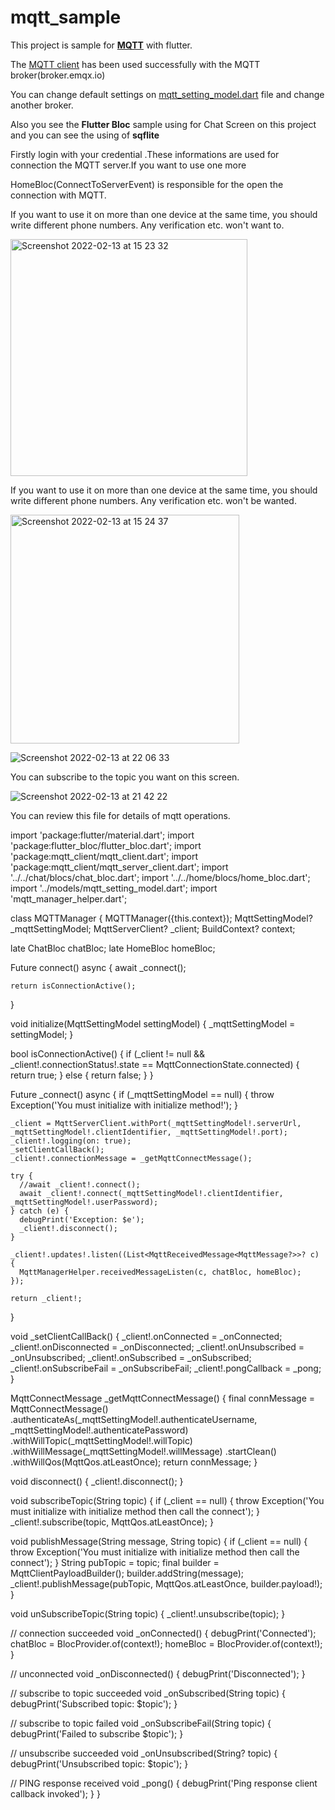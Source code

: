 # mqtt_sample
<p>This project is sample for  <a href="https://mqtt.org/"><B>MQTT</B></a> with flutter.</p>
<p>The <a href="https://pub.dev/packages/mqtt_client">MQTT client</a> has been used successfully with the MQTT broker(broker.emqx.io)</p>
<p>You can change default settings on <a href="https://github.com/okan-oz/mqtt_sample/blob/master/flutter_mqtt_chat_sample/lib/module/mqtt/models/mqtt_setting_model.dart">mqtt_setting_model.dart</a>  file and  change another broker.</p>
<p>Also you see the <B>Flutter Bloc</B> sample using for Chat Screen on this project and you can see the using of <B>sqflite</B></p>
<p>Firstly login with your credential .These informations are used for connection the MQTT server.If you want to use one more </p>

<p>HomeBloc(ConnectToServerEvent) is responsible for the open the connection with MQTT.</p>
<p>If you want to use it on more than one device at the same time, you should write different phone numbers. Any verification etc. won't want to.</p>
<img width="379" alt="Screenshot 2022-02-13 at 15 23 32" src="https://user-images.githubusercontent.com/62757704/153769769-9f60ba42-cb4e-4a78-b79e-ecd396f98109.png">
<p>If you want to use it on more than one device at the same time, you should write different phone numbers. Any verification etc. won't be wanted.</p>

<img width="366" alt="Screenshot 2022-02-13 at 15 24 37" src="https://user-images.githubusercontent.com/62757704/153770558-1d09abcf-775e-417e-a381-725bf517c146.png">

![Screenshot 2022-02-13 at 22 06 33](https://user-images.githubusercontent.com/62757704/153770678-d17922cc-73a0-4dae-a5c9-d3fa5d65aca7.png)

<p>You can subscribe to the topic you want on this screen.</p>

![Screenshot 2022-02-13 at 21 42 22](https://user-images.githubusercontent.com/62757704/153770799-ccb8740a-9e0c-495b-97ba-8f6c054c5d06.png)

You can review this file for details of mqtt operations.

import 'package:flutter/material.dart';
import 'package:flutter_bloc/flutter_bloc.dart';
import 'package:mqtt_client/mqtt_client.dart';
import 'package:mqtt_client/mqtt_server_client.dart';
import '../../chat/blocs/chat_bloc.dart';
import '../../home/blocs/home_bloc.dart';
import '../models/mqtt_setting_model.dart';
import 'mqtt_manager_helper.dart';


class MQTTManager {
  MQTTManager({this.context});
  MqttSettingModel? _mqttSettingModel;
  MqttServerClient? _client;
  BuildContext? context;

  late ChatBloc chatBloc;
  late HomeBloc homeBloc;

  Future<bool> connect() async {
    await _connect();

    return isConnectionActive();
  }

  void initialize(MqttSettingModel settingModel) {
    _mqttSettingModel = settingModel;
  }

  bool isConnectionActive() {
    if (_client != null && _client!.connectionStatus!.state == MqttConnectionState.connected) {
      return true;
    } else {
      return false;
    }
  }

  Future<MqttServerClient> _connect() async {
    if (_mqttSettingModel == null) {
      throw Exception('You must initialize with initialize method!');
    }

    _client = MqttServerClient.withPort(_mqttSettingModel!.serverUrl, _mqttSettingModel!.clientIdentifier, _mqttSettingModel!.port);
    _client!.logging(on: true);
    _setClientCallBack();
    _client!.connectionMessage = _getMqttConnectMessage();

    try {
      //await _client!.connect();
      await _client!.connect(_mqttSettingModel!.clientIdentifier, _mqttSettingModel!.userPassword);
    } catch (e) {
      debugPrint('Exception: $e');
      _client!.disconnect();
    }

    _client!.updates!.listen((List<MqttReceivedMessage<MqttMessage?>>? c) {
      MqttManagerHelper.receivedMessageListen(c, chatBloc, homeBloc);
    });

    return _client!;
  }

  void _setClientCallBack() {
    _client!.onConnected = _onConnected;
    _client!.onDisconnected = _onDisconnected;
    _client!.onUnsubscribed = _onUnsubscribed;
    _client!.onSubscribed = _onSubscribed;
    _client!.onSubscribeFail = _onSubscribeFail;
    _client!.pongCallback = _pong;
  }

  MqttConnectMessage _getMqttConnectMessage() {
    final connMessage = MqttConnectMessage()
        .authenticateAs(_mqttSettingModel!.authenticateUsername, _mqttSettingModel!.authenticatePassword)
        .withWillTopic(_mqttSettingModel!.willTopic)
        .withWillMessage(_mqttSettingModel!.willMessage)
        .startClean()
        .withWillQos(MqttQos.atLeastOnce);
    return connMessage;
  }

  void disconnect() {
    _client!.disconnect();
  }

  void subscribeTopic(String topic) {
    if (_client == null) {
      throw Exception('You must initialize with initialize method then call the connect');
    }
    _client!.subscribe(topic, MqttQos.atLeastOnce);
  }

  void publishMessage(String message, String topic) {
    if (_client == null) {
      throw Exception('You must initialize with initialize method then call the connect');
    }
    String pubTopic = topic;
    final builder = MqttClientPayloadBuilder();
    builder.addString(message);
    _client!.publishMessage(pubTopic, MqttQos.atLeastOnce, builder.payload!);
  }

  void unSubscribeTopic(String topic) {
    _client!.unsubscribe(topic);
  }

// connection succeeded
  void _onConnected() {
    debugPrint('Connected');
    chatBloc = BlocProvider.of<ChatBloc>(context!);
    homeBloc = BlocProvider.of<HomeBloc>(context!);
  }

// unconnected
  void _onDisconnected() {
    debugPrint('Disconnected');
  }

// subscribe to topic succeeded
  void _onSubscribed(String topic) {
    debugPrint('Subscribed topic: $topic');
  }

// subscribe to topic failed
  void _onSubscribeFail(String topic) {
    debugPrint('Failed to subscribe $topic');
  }

// unsubscribe succeeded
  void _onUnsubscribed(String? topic) {
    debugPrint('Unsubscribed topic: $topic');
  }

// PING response received
  void _pong() {
    debugPrint('Ping response client callback invoked');
  }
}

